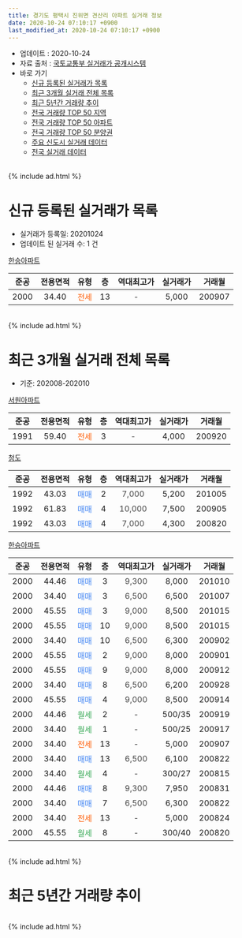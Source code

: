```yaml
---
title: 경기도 평택시 진위면 견산리 아파트 실거래 정보
date: 2020-10-24 07:10:17 +0900
last_modified_at: 2020-10-24 07:10:17 +0900
---
```


* 업데이트 : 2020-10-24
* 자료 출처 : [국토교통부 실거래가 공개시스템](http://rt.molit.go.kr)
* 바로 가기
    * [신규 등록된 실거래가 목록](#신규-등록된-실거래가-목록)
    * [최근 3개월 실거래 전체 목록](#최근-3개월-실거래-전체-목록)
    * [최근 5년간 거래량 추이](#최근-5년간-거래량-추이)
    * [전국 거래량 TOP 50 지역](https://inasie.github.io/apt-trade-info/최근-3개월-전국에서-가장-거래가-많이-발생한-지역)
    * [전국 거래량 TOP 50 아파트](https://inasie.github.io/apt-trade-info/최근-3개월-전국에서-가장-거래가-많이-발생한-아파트)
    * [전국 거래량 TOP 50 분양권](https://inasie.github.io/apt-trade-info/최근-3개월-전국에서-가장-거래가-많이-발생한-분양권)
    * [주요 신도시 실거래 데이터](https://inasie.github.io/apt-trade-info/주요-신도시)
    * [전국 실거래 데이터](https://inasie.github.io/apt-trade-info/전국)
<br>
{% include ad.html %}
<br>

# 신규 등록된 실거래가 목록
* 실거래가 등록일: 20201024
* 업데이트 된 실거래 수: 1 건


[한승아파트](https://search.naver.com/search.naver?query=%EA%B2%BD%EA%B8%B0%EB%8F%84+%ED%8F%89%ED%83%9D%EC%8B%9C+%EC%A7%84%EC%9C%84%EB%A9%B4+%EA%B2%AC%EC%82%B0%EB%A6%AC+%ED%95%9C%EC%8A%B9%EC%95%84%ED%8C%8C%ED%8A%B8)

|준공|전용면적|유형|층|역대최고가|실거래가|거래월|
|:---:|:---:|:---:|:---:|:---:|:---:|:---:|
|2000|34.40|<span style="color:#ff5a00">전세</span>|13|<span style="color:#444444">-</span>|5,000|200907|


<br>
{% include ad.html %}
<br>

# 최근 3개월 실거래 전체 목록
* 기준: 202008-202010


[서원아파트](https://search.naver.com/search.naver?query=%EA%B2%BD%EA%B8%B0%EB%8F%84+%ED%8F%89%ED%83%9D%EC%8B%9C+%EC%A7%84%EC%9C%84%EB%A9%B4+%EA%B2%AC%EC%82%B0%EB%A6%AC+%EC%84%9C%EC%9B%90%EC%95%84%ED%8C%8C%ED%8A%B8)

|준공|전용면적|유형|층|역대최고가|실거래가|거래월|
|:---:|:---:|:---:|:---:|:---:|:---:|:---:|
|1991|59.40|<span style="color:#ff5a00">전세</span>|3|<span style="color:#444444">-</span>|4,000|200920|

[청도](https://search.naver.com/search.naver?query=%EA%B2%BD%EA%B8%B0%EB%8F%84+%ED%8F%89%ED%83%9D%EC%8B%9C+%EC%A7%84%EC%9C%84%EB%A9%B4+%EA%B2%AC%EC%82%B0%EB%A6%AC+%EC%B2%AD%EB%8F%84)

|준공|전용면적|유형|층|역대최고가|실거래가|거래월|
|:---:|:---:|:---:|:---:|:---:|:---:|:---:|
|1992|43.03|<span style="color:#4285f3">매매</span>|2|<span style="color:#444444">7,000</span>|5,200|201005|
|1992|61.83|<span style="color:#4285f3">매매</span>|4|<span style="color:#444444">10,000</span>|7,500|200905|
|1992|43.03|<span style="color:#4285f3">매매</span>|4|<span style="color:#444444">7,000</span>|4,300|200820|

[한승아파트](https://search.naver.com/search.naver?query=%EA%B2%BD%EA%B8%B0%EB%8F%84+%ED%8F%89%ED%83%9D%EC%8B%9C+%EC%A7%84%EC%9C%84%EB%A9%B4+%EA%B2%AC%EC%82%B0%EB%A6%AC+%ED%95%9C%EC%8A%B9%EC%95%84%ED%8C%8C%ED%8A%B8)

|준공|전용면적|유형|층|역대최고가|실거래가|거래월|
|:---:|:---:|:---:|:---:|:---:|:---:|:---:|
|2000|44.46|<span style="color:#4285f3">매매</span>|3|<span style="color:#444444">9,300</span>|8,000|201010|
|2000|34.40|<span style="color:#4285f3">매매</span>|3|<span style="color:#444444">6,500</span>|6,500|201007|
|2000|45.55|<span style="color:#4285f3">매매</span>|3|<span style="color:#444444">9,000</span>|8,500|201015|
|2000|45.55|<span style="color:#4285f3">매매</span>|10|<span style="color:#444444">9,000</span>|8,500|201015|
|2000|34.40|<span style="color:#4285f3">매매</span>|10|<span style="color:#444444">6,500</span>|6,300|200902|
|2000|45.55|<span style="color:#4285f3">매매</span>|2|<span style="color:#444444">9,000</span>|8,000|200901|
|2000|45.55|<span style="color:#4285f3">매매</span>|9|<span style="color:#444444">9,000</span>|8,000|200912|
|2000|34.40|<span style="color:#4285f3">매매</span>|8|<span style="color:#444444">6,500</span>|6,200|200928|
|2000|45.55|<span style="color:#4285f3">매매</span>|4|<span style="color:#444444">9,000</span>|8,500|200914|
|2000|44.46|<span style="color:#34a853">월세</span>|2|<span style="color:#444444">-</span>|500/35|200919|
|2000|34.40|<span style="color:#34a853">월세</span>|1|<span style="color:#444444">-</span>|500/25|200917|
|2000|34.40|<span style="color:#ff5a00">전세</span>|13|<span style="color:#444444">-</span>|5,000|200907|
|2000|34.40|<span style="color:#4285f3">매매</span>|13|<span style="color:#444444">6,500</span>|6,100|200822|
|2000|34.40|<span style="color:#34a853">월세</span>|4|<span style="color:#444444">-</span>|300/27|200815|
|2000|44.46|<span style="color:#4285f3">매매</span>|8|<span style="color:#444444">9,300</span>|7,950|200831|
|2000|34.40|<span style="color:#4285f3">매매</span>|7|<span style="color:#444444">6,500</span>|6,300|200822|
|2000|34.40|<span style="color:#ff5a00">전세</span>|13|<span style="color:#444444">-</span>|5,000|200824|
|2000|45.55|<span style="color:#34a853">월세</span>|8|<span style="color:#444444">-</span>|300/40|200820|


<br>
{% include ad.html %}
<br>

# 최근 5년간 거래량 추이


<div style="width:100%;">
    <canvas id="deal_progress" height="200"></canvas>
</div>

<script>
new Chart(document.getElementById("deal_progress"), {
    type: 'line',
    data: {
        labels: ['201510','201511','201512','201601','201602','201603','201604','201605','201606','201607','201608','201609','201610','201611','201612','201701','201702','201703','201704','201705','201706','201707','201708','201709','201710','201711','201712','201801','201802','201803','201804','201805','201806','201807','201808','201809','201810','201811','201812','201901','201902','201903','201904','201905','201906','201907','201908','201909','201910','201911','201912','202001','202002','202003','202004','202005','202006','202007','202008','202009','202010'],
        datasets: [{
            label: '매매',
            pointRadius: 1,
            data: [14, 8, 4, 5, 7, 13, 10, 12, 7, 14, 10, 5, 6, 6, 4, 2, 3, 11, 6, 7, 11, 5, 13, 8, 7, 2, 3, 2, 3, 5, 3, 4, 4, 3, 4, 4, 4, 1, 1, 1, 1, 1, 3, 2, 2, 2, 2, 5, 5, 1, 3, 7, 6, 1, 2, 5, 10, 8, 4, 6, 5],
            borderColor: "rgba(255, 201, 14, 1)",
            backgroundColor: "rgba(255, 201, 14, 0.5)",
            fill: false,
            lineTension: 0
        },{
            label: '전월세',
            pointRadius: 1,
            data: [10, 7, 6, 8, 9, 12, 3, 4, 7, 6, 6, 7, 7, 9, 4, 8, 6, 6, 3, 2, 4, 5, 4, 9, 5, 2, 8, 9, 3, 8, 7, 2, 3, 9, 2, 1, 3, 3, 6, 9, 7, 9, 8, 7, 4, 3, 8, 6, 7, 7, 5, 5, 3, 5, 3, 3, 5, 6, 3, 4, 0],
            borderColor: "rgba(0, 141, 185, 1)",
            backgroundColor: "rgba(0, 141, 185, 0.5)",
            fill: false,
            lineTension: 0
        }
        ]
    },
    options: {
        responsive: true,
        title: {
            display: false
        },
        tooltips: {
            mode: 'index',
            intersect: false
        },
        hover: {
            mode: 'nearest',
            intersect: true
        },
        scales: {
            xAxes: [{
                display: true,
                scaleLabel: {
                    display: true,
                    labelString: '년/월'
                }
            }],
            yAxes: [{
                display: true,
                ticks: {
                    suggestedMin: 0,
                },
                scaleLabel: {
                    display: true,
                    labelString: '실거래 수'
                }
            }]
        }
    }
});

</script>


<br>
{% include ad.html %}
<br>

